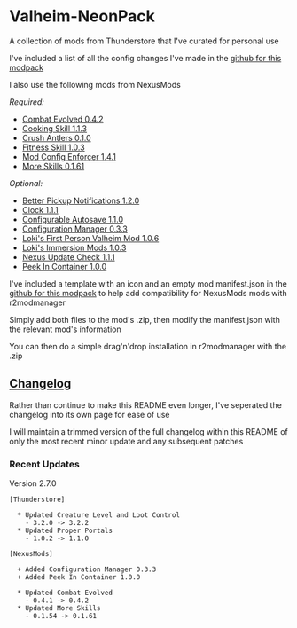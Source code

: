 # Valheim-NeonPack

A collection of mods from Thunderstore that I've curated for personal use

I've included a list of all the config changes I've made in the [github for this modpack][github-extras]

I also use the following mods from NexusMods

_Required:_

- [Combat Evolved 0.4.2][combat-evolved]
- [Cooking Skill 1.1.3][cooking-skill]
- [Crush Antlers 0.1.0][crush-antlers]
- [Fitness Skill 1.0.3][fitness-skill]
- [Mod Config Enforcer 1.4.1][mod-config-enforcer]
- [More Skills 0.1.61][more-skills]

_Optional:_

- [Better Pickup Notifications 1.2.0][better-pickup-notifications]
- [Clock 1.1.1][clock]
- [Configurable Autosave 1.1.0][configurable-autosave]
- [Configuration Manager 0.3.3][configuration-manager]
- [Loki's First Person Valheim Mod 1.0.6][lokis-first-person]
- [Loki's Immersion Mods 1.0.3][lokis-immersion]
- [Nexus Update Check 1.1.1][nexus-update-check]
- [Peek In Container 1.0.0][peek-in-container]

I've included a template with an icon and an empty mod manifest.json in the [github for this modpack][github-extras] to help add compatibility for NexusMods mods with r2modmanager

Simply add both files to the mod's .zip, then modify the manifest.json with the relevant mod's information

You can then do a simple drag'n'drop installation in r2modmanager with the .zip

## [Changelog][changelog]

Rather than continue to make this README even longer, I've seperated the changelog into its own page for ease of use

I will maintain a trimmed version of the full changelog within this README of only the most recent minor update and any subsequent patches

### Recent Updates

Version 2.7.0

```text
[Thunderstore]

  * Updated Creature Level and Loot Control
    - 3.2.0 -> 3.2.2
  * Updated Proper Portals
    - 1.0.2 -> 1.1.0

[NexusMods]

  + Added Configuration Manager 0.3.3
  + Added Peek In Container 1.0.0

  * Updated Combat Evolved
    - 0.4.1 -> 0.4.2
  * Updated More Skills
    - 0.1.54 -> 0.1.61
```

[changelog]: https://github.com/NeonCarbide/Valheim-NeonPack/blob/main/CHANGELOG.md
[github-extras]: https://github.com/NeonCarbide/Valheim-NeonPack/tree/main/extras
[issue-1]: https://github.com/NeonCarbide/Valheim-NeonPack/issues/1

<!-- Mod Links -->

[better-pickup-notifications]: https://www.nexusmods.com/valheim/mods/528
[clock]: https://www.nexusmods.com/valheim/mods/85
[combat-evolved]: https://www.nexusmods.com/valheim/mods/301
[configurable-autosave]: https://www.nexusmods.com/valheim/mods/199
[configuration-manager]: https://www.nexusmods.com/valheim/mods/740
[cooking-skill]: https://www.nexusmods.com/valheim/mods/483
[crush-antlers]: https://www.nexusmods.com/valheim/mods/590
[fish-food]: https://www.nexusmods.com/valheim/mods/531
[fitness-skill]: https://www.nexusmods.com/valheim/mods/388
[gathering-skill]: https://www.nexusmods.com/valheim/mods/342
[lokis-first-person]: https://www.nexusmods.com/valheim/mods/100
[lokis-immersion]: https://www.nexusmods.com/valheim/mods/139
[mod-config-enforcer]: https://www.nexusmods.com/valheim/mods/460
[more-skills]: https://www.nexusmods.com/valheim/mods/539
[nexus-update-check]: https://www.nexusmods.com/valheim/mods/102
[peek-in-container]: https://www.nexusmods.com/valheim/mods/823
[planting-plus]: https://www.nexusmods.com/valheim/mods/274
